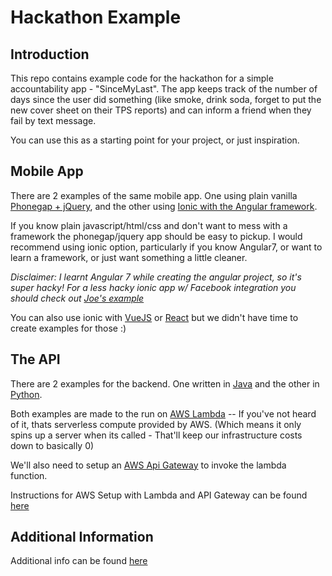 # Hackathon Example

## Introduction
This repo contains example code for the hackathon for a simple accountability app - "SinceMyLast". The app keeps track of the number of days since the user did something (like smoke, drink soda, forget to put the new cover sheet on their TPS reports) and can inform a friend when they fail by text message.  

You can use this as a starting point for your project, or just inspiration.

## Mobile App
There are 2 examples of the same mobile app. One using plain vanilla [Phonegap + jQuery](/phonegap-jquery-app), and the other using [Ionic with the Angular framework](/ionic-angular-app).

If you know plain javascript/html/css and don't want to mess with a framework the phonegap/jquery app should be easy to pickup.
I would recommend using ionic option, particularly if you know Angular7, or want to learn a framework, or just want something a little cleaner.

*Disclaimer: I learnt Angular 7 while creating the angular project, so it's super hacky! For a less hacky ionic app w/ Facebook integration you should check out [Joe's example](https://github.com/joerust1978/ionic-application-starter)*

You can also use ionic with [VueJS](https://www.techiediaries.com/ionic-vue/) or [React](https://alligator.io/ionic/react-and-ionic/) but we didn't have time to create examples for those :)

## The API
There are 2 examples for the backend. One written in [Java](/java-api) and the other in [Python](/python-api).

Both examples are made to the run on [AWS Lambda](https://aws.amazon.com/serverless/videos/video-lambda-intro/) -- If you've not heard of it, thats serverless compute provided by AWS. (Which means it only spins up a server when its called - That'll keep our infrastructure costs down to basically 0)

We'll also need to setup an [AWS Api Gateway](https://aws.amazon.com/api-gateway/) to invoke the lambda function.

Instructions for AWS Setup with Lambda and API Gateway can be found [here](/AWS-Setup.md)

## Additional Information
Additional info can be found [here](https://www.youtube.com/watch?v=dQw4w9WgXcQ)
